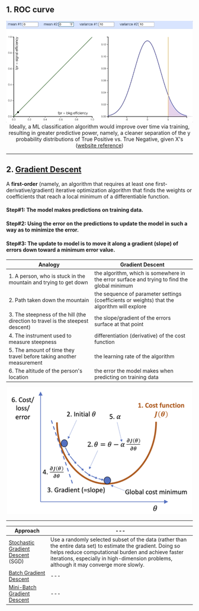 ## 1. ROC curve

<p align="center"><img src="./images/prob_distribution_and_ROC.gif" width="600px"><br/>Ideally, a ML classification algorithm would improve over time via training, resulting in greater predictive power, namely, a cleaner separation of the y probability distributions of True Positive vs. True Negative, given X's (<a href="http://arogozhnikov.github.io/2015/10/05/roc-curve.html">website reference</a>)</p>

<hr>

## 2. <a href="https://en.wikipedia.org/wiki/Gradient_descent">Gradient Descent</a>

A **first-order** (namely, an algorithm that requires at least one first-derivative/gradient) iterative optimization algorithm that finds the weights or coefficients that reach a local minimum of a differentiable function.

#### Step#1: The model makes predictions on training data.
#### Step#2: Using the error on the predictions to update the model in such a way as to minimize the error.
#### Step#3: The update to model is to move it along a gradient (slope) of errors down toward a minimum error value.

Analogy | Gradient Descent
--- | ---
1.&nbsp;A person, who is stuck in the mountain and trying to get down | the algorithm, which is somewhere in the error surface and trying to find the global minimum
2.&nbsp;Path taken down the mountain | the sequence of parameter settings (coefficients or weights) that the algorithm will explore
3.&nbsp;The steepness of the hill (the direction to travel is the steepest descent) | the slope/gradient of the errors surface at that point
4.&nbsp;The instrument used to measure steepness | differentiation (derivative) of the cost function
5.&nbsp;The amount of time they travel before taking another measurement | the learning rate of the algorithm
6.&nbsp;The altitude of the person's location | the error the model makes when predicting on training data

<p align="center"><img src="./images/gradient_descent.png" width="500px"></p>

<hr>

Approach | ---
--- | ---
<a href="./stochastic_gradient_descent">Stochastic Gradient Descent</a> (SGD) | Use a randomly selected subset of the data (rather than the entire data set) to estimate the gradient. Doing so helps reduce computational burden and achieve faster iterations, especially in high-dimension problems, although it may converge more slowly.
<a href="./batch_gradient_descent">Batch Gradient Descent</a> | ---
<a href="./mini_batch_gradient_descent">Mini-Batch Gradient Descent</a> | ---

